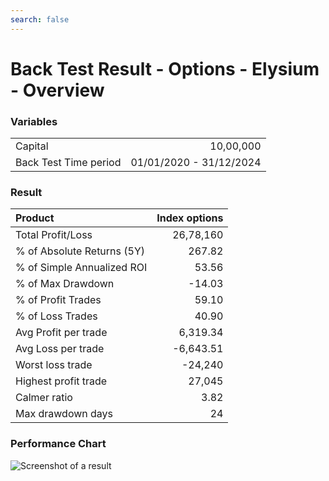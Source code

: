 ```yaml
---
search: false
---
```



# Back Test Result - Options - Elysium - Overview

### Variables
<style>
  td:first-child {
    text-align: left;
  }
 
  td:last-child {
    text-align: right;
  }
</style>
 
<table>
    <tr>
    <td>Capital</td>
    <td>10,00,000</td>
    </tr>
    <tr>
    <td>Back Test Time period</td>
    <td>01/01/2020 - 31/12/2024</td>
    </tr>
</table>

### Result

|Product|Index options|
|:-|-:|
|Total Profit/Loss|26,78,160|
|% of Absolute Returns (5Y)|267.82|
|% of Simple Annualized ROI|53.56|
|% of Max Drawdown|-14.03|
|% of Profit Trades|59.10|
% of Loss Trades|40.90|
|Avg Profit per trade|6,319.34|
|Avg Loss per trade|-6,643.51|
|Worst loss trade|-24,240|
|Highest profit trade|27,045|
|Calmer ratio|3.82|
|Max drawdown days|24|

### Performance Chart

![Screenshot of a result](/Elysium.png)